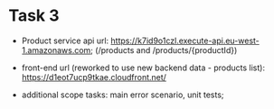  # Task 3

  - Product service api url: https://k7id9o1czl.execute-api.eu-west-1.amazonaws.com; (/products and /products/{productId})

  - front-end url (reworked to use new backend data - products list): https://d1eot7ucp9tkae.cloudfront.net/

  - additional scope tasks: main error scenario, unit tests;
